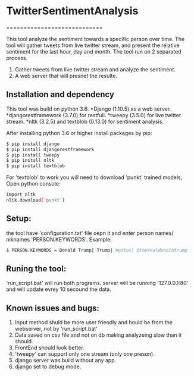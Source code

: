 # TwitterSentimentAnalysis
============================

This tool analyze the sentiment towards a specific person over time.
The tool will gather tweets from live twitter stream, and present the relative sentiment for the last hour, day and month.
The tool run on 2 separated process.
1. Gather tweets from live twitter stream and analyze the sentiment.
2. A web server that will presnet the resulte.

Installation and dependency
-----------------------------------
This tool was build on python 3.6.
*Django (1.10.5) as a web server.
*djangorestframework (3.7.0) for restfull.
*tweepy (3.5.0) for live twitter stream.
 *nltk (3.2.5) and textblob (0.13.0) for sentiment analysis.
 
 After installing python 3.6 or higher install packages by pip:
 ```bash
$ pip install django
$ pip install djangorestframework
$ pip install tweepy
$ pip install nltk
$ pip install textblob
```
For 'textblob' to work you will need to download 'punkt' trained models, Open python console:

 ``` bash
import nltk
nltk.download('punkt')
```

Setup:
----------------------------------------
the tool have 'configuration.txt' file oepn it and enter person names/ niknames 'PERSON.KEYWORDS'. 
Example:
```bash
$ PERSON.KEYWORDS = Donald Trump| Trump| #potus| @therealdonalntrump
```

Runing the tool:
------------------------------------------
'run_script.bat' will run both programs.
server will be running '127.0.0.1:80' and will update evrey 10 secound the data.

Known issues and bugs:
--------------------------------------------
1. Input method shuld be more user friendly and hould be from the webserver, not by 'run_script.bat'
2. Data saved on csv file and not on db making analyzeing slow than it should.
3. FrontEnd should look better.
4. 'tweepy' can support only one stream (only one preson).
5. django server was build without any app.
6. django set to  debug mode.

